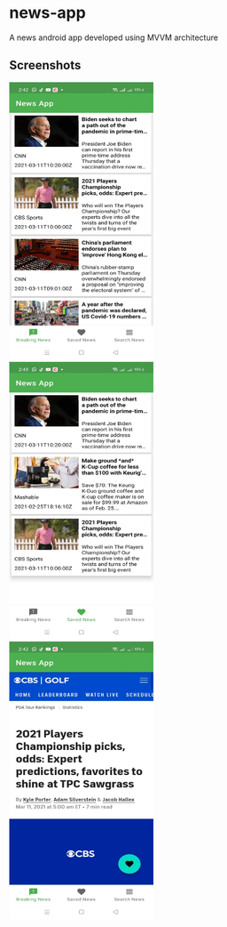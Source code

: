 # news-app
A news android app developed using MVVM architecture
## Screenshots
<img src="https://github.com/EzekielWachira/news-app/blob/main/screenshots/img1.jpg" width="260" height="500"/>
<img src="https://github.com/EzekielWachira/news-app/blob/main/screenshots/img2.jpg" width="260" height="500"/>
<img src="https://github.com/EzekielWachira/news-app/blob/main/screenshots/img3.jpg" width="260" height="500"/>
